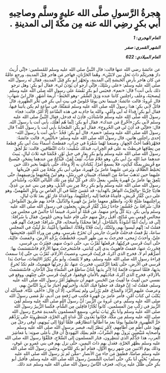 <h1 dir="rtl">هِجرةُ الرَّسولِ صلَّى الله عليه وسلَّم وصاحِبهِ أبي بكرٍ رضِي الله عنه مِن مكَّةَ إلى المدينةِ .</h1>

<h5 dir="rtl">العام الهجري:  1

الشهر القمري: صفر

العام الميلادي: 622</h5>

<p dir="rtl">عن عائشةَ رضي الله عنها قالت: قال النَّبيُّ صلى الله عليه وسلم للمُسلمين: «إنِّي أُريتُ دارَ هِجرتِكُم ذاتَ نَخلٍ بين لابَتَيْنِ». وهُما الحَرَّتانِ، فهاجر مَن هاجر قِبَلَ المدينةِ، ورجع عامَّةُ مَن كان هاجر بأرضِ الحَبشةِ إلى المدينةِ، وتَجهَّز أبو بكرٍ قِبَلَ المدينةِ، فقال له رسولُ الله صلى الله عليه وسلم: «على رِسْلِكَ، فإنِّي أرجو أن يُؤذنَ لي». فقال أبو بكرٍ: وهل ترجو ذلك بأبي أنت؟ قال: «نعم». فحبَس أبو بكرٍ نَفْسَهُ على رسولِ الله صلى الله عليه وسلم لِيصحبَهُ، وعلَف راحِلتينِ كانتا عنده وَرَقَ السَّمُرِ -وهو الخَبَطُ- أربعةَ أَشهُرٍ. قال ابنُ شهابٍ: قال عُروةُ: قالت عائشةُ: فبينما نحن يومًا جُلوسٌ في بيتِ أبي بكرٍ في نَحْرِ الظَّهيرةِ، قال قائلٌ لأبي بكرٍ: هذا رسولُ الله صلى الله عليه وسلم مُتقنِّعًا، في ساعةٍ لم يكن يأتينا فيها، فقال أبو بكرٍ: فِداءٌ له أبي وأمِّي، والله ما جاء به في هذه السَّاعةِ إلَّا أَمْرٌ، قالت: فجاء رسولُ الله صلَّى الله عليه وسلَّم فاسْتأذَن، فأُذِنَ له فدخل، فقال النَّبيُّ صلى الله عليه وسلم لأبي بكرٍ: «أَخْرِجْ مَن عندك». فقال أبو بكرٍ: إنَّما هُم أَهلُك، بأبي أنت يا رسولَ الله. قال: «فإنِّي قد أُذِنَ لي في الخُروجِ». فقال أبو بكرٍ: الصَّحابةُ بأبي أنت يا رسولَ الله؟ قال رسولُ الله صلى الله عليه وسلم: «نعم». قال أبو بكرٍ: فَخُذْ -بأبي أنت يا رسولَ الله- إحدى راحِلَتي هاتينِ، قال رسولُ الله صلى الله عليه وسلم: «بالثَّمنِ». قالت عائشةُ: فجَهَّزناهُما أَحَثَّ الجِهازِ، وصنعنا لهُما سُفْرَةً في جِرابٍ، فقطعتْ أسماءُ بنتُ أبي بكرٍ قِطعةً مِن نِطاقِها فربطتْ به على فَمِ الجِرابِ، فبذلك سُمِّيت: ذاتَ النِّطاقينِ. قالت: ثمَّ لَحِقَ رسولُ الله صلى الله عليه وسلم وأبو بكرٍ بِغارٍ في جبلِ ثَوْرٍ، فَكَمَنَا فيه ثلاثَ ليالٍ، يَبيتُ عندهما عبدُ الله بنُ أبي بكرٍ، وهو غلامُ شابٌّ، ثَقِفٌ لَقِنٌ، فَيُدْلِجُ مِن عندهِما بِسَحَرٍ، فيُصبحُ مع قُريشٍ بمكَّةَ كَبائِتٍ، فلا يسمعُ أمرًا، يُكتادانِ به إلَّا وعاهُ، حتَّى يأتيَهُما بخبرِ ذلك حين يَختلِطُ الظَّلامُ، ويَرعى عليهِما عامرُ بنُ فُهيرةَ، مولى أبي بكرٍ مِنْحَةً مِن غَنَمٍ، فيُريحُها عليهِما حين تَذهبُ ساعةٌ مِنَ العِشاءِ، فيَبيتانِ في رِسْلٍ، وهو لبنُ مِنْحَتِهِما ورَضِيفِهِما، حتَّى يَنْعِقَ بها عامرُ بنُ فُهيرةَ بِغَلَسٍ، يفعلُ ذلك في كُلِّ ليلةٍ مِن تلك اللَّيالي الثَّلاثِ، واسْتأجر رسولُ الله صلى الله عليه وسلم وأبو بكرٍ رجلًا مِن بني الدِّيلِ، وهو مِن بني عبدِ بنِ عَدِيٍّ، هادِيًا خِرِّيتًا -والخِرِّيتُ الماهرُ بالهِدايةِ- قد غَمَسَ حِلْفًا في آلِ العاصِ بنِ وائلٍ السَّهميِّ، وهو على دينِ كُفَّارِ قُريشٍ، فأَمِناهُ فدَفعا إليه راحِلَتَيْهِما، وواعَداهُ غارَ ثَوْرٍ بعدَ ثلاثِ ليالٍ، بِراحِلَتيهِما صُبْحَ ثلاثٍ، وانطلق معهما عامرُ بنُ فُهيرةَ والدَّليلُ، فأخذ بهم طريقَ السَّواحلِ.
قال: سُراقةُ بنُ جُعْشُمٍ: جاءنا رُسُلُ كُفَّارِ قُريشٍ، يجعلون في رسولِ الله صلى الله عليه وسلم وأبي بكرٍ، دِيَةَ كُلِّ واحدٍ منهما، مَن قَتلهُ أو أَسَرهُ، فبينما أنا جالسٌ في مجلسٍ مِن مجالسِ قَومي بني مُدْلِجٍ، أقبل رجلٌ منهم حتَّى قام علينا ونحن جُلوسٌ، فقال يا سُراقةُ: إنِّي قد رأيتُ آنفًا أَسْوِدَةً بالسَّاحلِ، أُراها محمَّدًا وأصحابَه، قال سُراقةُ: فعرَفتُ أنَّهم هُم، فقلتُ له: إنَّهم لَيسوا بهِم، ولكنَّك رأيتَ فُلانًا وفُلانًا، انطلَقوا بِأَعْيُنِنا، ثمَّ لَبِثْتُ في المجلسِ ساعةً، ثمَّ قمتُ فدخلتُ فأمرتُ جاريتي أن تَخرُجَ بفَرسي، وهي مِن وراءِ أَكَمَةٍ، فتَحبِسَها عليَّ، وأخذتُ رُمحي، فخرجتُ به مِن ظَهرِ البيتِ، فَحَطَطْتُ بِزُجِّهِ الأرضَ، وخَفضتُ عالِيَهُ، حتَّى أتيتُ فَرسي فركِبتُها، فرفَعتُها تُقَرِّبُ بي، حتَّى دَنوتُ منهم، فعَثَرَتْ بي فَرسي، فخَررتُ عنها، فقمتُ فأَهويتُ يدي إلى كِنانتي، فاسْتخرجتُ منها الأَزلامَ فاسْتقسَمتُ بها: أَضرُّهُم أم لا، فخرج الذي أَكرهُ، فركِبتُ فَرسي، وعصيتُ الأَزلامَ، تُقَرِّبُ بي حتَّى إذا سمعتُ قِراءةَ رسولِ الله صلى الله عليه وسلم، وهو لا يَلتفتُ، وأبو بكرٍ يُكثِرُ الالتِفاتَ، ساختْ يَدا فَرسي في الأرضِ، حتَّى بَلغتا الرُّكبَتينِ، فخررتُ عنها، ثمَّ زجرتُها فنهَضتْ، فلم تكدْ تُخرِجُ يدَيها، فلمَّا استوت قائمةً إذا لِأثَرِ يدَيها عُثانٌ ساطعٌ في السَّماءِ مِثلُ الدُّخانِ، فاسْتقسَمتُ بالأَزلامِ، فخرج الذي أَكرهُ، فنادَيتُهم بالأَمانِ فوقفوا، فركِبتُ فَرسي حتَّى جِئتُهم، ووقع في نفسي حين لَقِيتُ ما لَقِيتُ مِنَ الحَبسِ عنهم أن سَيظهرُ أَمْرُ رسولِ الله صلى الله عليه وسلم، فقلتُ له: إنَّ قومَك قد جعلوا فيك الدِّيةَ، وأخبرتُهم أخبارَ ما يُريدُ النَّاسُ بهِم، وعرضتُ عليهم الزَّادَ والمتاعَ، فلم يَرْزآني ولم يَسألاني، إلَّا أن قال: «أَخْفِ عَنَّا». فسألتُه أن يَكتُبَ لي كتابَ أَمْنٍ، فأمر عامرَ بنَ فُهيرةَ فكتب في رُقعةٍ مِن أَديمٍ، ثمَّ مَضى رسولُ الله صلى الله عليه وسلم. 
وعن عُروةَ بنِ الزُّبيرِ: أنَّ رسولَ الله صلى الله عليه وسلم لَقِيَ الزُّبيرَ في رَكْبٍ مِنَ المسلمين، كانوا تُجَّارًا قافِلين مِن الشَّأْمِ، فكَسا الزُّبيرُ رسولَ الله صلى الله عليه وسلم وأبا بكرٍ ثِيابَ بَياضٍ، وسمِع المسلمون بالمدينةِ مَخرجَ رسولِ الله صلى الله عليه وسلم مِن مكَّةَ، فكانوا يَغدون كُلَّ غَداةٍ إلى الحَرَّةِ، فيَنتظِرونَهُ حتَّى يَرُدَّهُم حَرُّ الظَّهيرةِ، فانقلبوا يومًا بعد ما أطالوا انتظارَهُم، فلمَّا أَوَوْا إلى بُيوتِهم، أَوفى رجلٌ مِن يَهودَ على أُطُمٍ مِن آطامِهِم، لِأَمْرٍ يَنظرُ إليه، فبصر برسولِ الله صلى الله عليه وسلم وأصحابِه مُبَيَّضِين يَزولُ بهِم السَّرابُ، فلم يملِك اليَهوديُّ أن قال بأعلى صوتِه: يا مَعاشِرَ العربِ، هذا جَدُّكُم الذي تَنتظِرون، فثار المسلمون إلى السِّلاحِ، فتَلَقَّوْا رسولَ الله صلى الله عليه وسلم بظَهْرِ الحَرَّةِ، فعَدل بهِم ذاتَ اليمينِ، حتَّى نزل بهِم في بني عَمرِو بنِ عَوفٍ، وذلك يومَ الاثنينِ مِن شهرِ ربيعٍ الأوَّلِ، فقام أبو بكرٍ للنَّاسِ، وجلس رسولُ الله صلى الله عليه وسلم صامتًا، فطَفِقَ مَن جاء مِنَ الأنصارِ -ممَّن لم يَرَ رسولَ الله صلى الله عليه وسلم- يُحَيِّي أبا بكرٍ، حتَّى أصابتِ الشَّمسُ رسولَ الله صلى الله عليه وسلم، فأقبل أبو بكرٍ حتَّى ظَلَّلَ عليه بِردائِه، فعرَف النَّاسُ رسولَ الله صلى الله عليه وسلم عند ذلك.</p></br>
